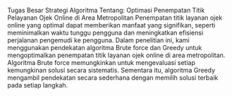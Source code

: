 Tugas Besar Strategi Algoritma
Tentang: Optimasi Penempatan Titik Pelayanan Ojek Online di Area Metropolitan
Penempatan titik layanan ojek online yang optimal dapat memberikan manfaat yang signifikan, seperti meminimalkan waktu tunggu pengguna dan meningkatkan efisiensi perjalanan pengemudi ke pengguna.
Dalam penelitian ini, kami menggunakan pendekatan algoritma Brute force dan Greedy untuk mengoptimalkan penempatan titik layanan ojek online di area metropolitan.
Algoritma Brute force memungkinkan untuk mengevaluasi setiap kemungkinan solusi secara sistematis.
Sementara itu, algoritma Greedy mengambil pendekatan secara sederhana dengan memilih solusi terbaik pada setiap langkah.
